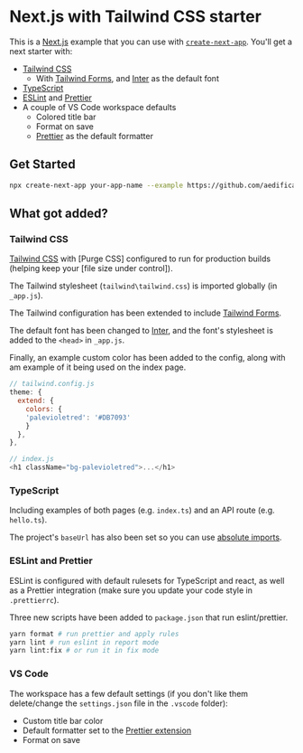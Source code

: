 # Next.js with Tailwind CSS starter

This is a [Next.js] example that you can use with [`create-next-app`][create-next-app]. You'll get a next starter with:

- [Tailwind CSS]
  - With [Tailwind Forms], and [Inter] as the default font
- [TypeScript]
- [ESLint] and [Prettier]
- A couple of VS Code workspace defaults
  - Colored title bar
  - Format on save
  - [Prettier] as the default formatter

## Get Started

```bash
npx create-next-app your-app-name --example https://github.com/aedificatorum/next-starters/tree/master/tailwind
```

## What got added?

### Tailwind CSS

[Tailwind CSS] with [Purge CSS] configured to run for production builds (helping keep your [file size under control]).

The Tailwind stylesheet (`tailwind\tailwind.css`) is imported globally (in `_app.js`).

The Tailwind configuration has been extended to include [Tailwind Forms].

The default font has been changed to [Inter], and the font's stylesheet is added to the `<head>` in `_app.js`.

Finally, an example custom color has been added to the config, along with am example of it being used on the index page.

```js
// tailwind.config.js
theme: {
  extend: {
    colors: {
    'palevioletred': '#DB7093'
    }
  },
},

// index.js
<h1 className="bg-palevioletred">...</h1>
```

### TypeScript

Including examples of both pages (e.g. `index.ts`) and an API route (e.g. `hello.ts`).

The project's `baseUrl` has also been set so you can use [absolute imports].

### ESLint and Prettier

ESLint is configured with default rulesets for TypeScript and react, as well as a Prettier integration (make sure you update your code style in `.prettierrc`).

Three new scripts have been added to `package.json` that run eslint/prettier.

```bash
yarn format # run prettier and apply rules
yarn lint # run eslint in report mode
yarn lint:fix # or run it in fix mode
```

### VS Code

The workspace has a few default settings (if you don't like them delete/change the `settings.json` file in the `.vscode` folder):

- Custom title bar color
- Default formatter set to the [Prettier extension][prettier vscode]
- Format on save

[next.js]: https://nextjs.org/
[create-next-app]: https://github.com/zeit/next.js/tree/canary/packages/create-next-app.
[tailwind css]: https://tailwindcss.com/
[absolute imports]: https://tjaddison.com/blog/2020/04/absolute-imports-with-react/
[tailwind forms]: https://tailwindcss-custom-forms.netlify.app/
[inter]: https://rsms.me/inter/
[prettier vscode]: https://marketplace.visualstudio.com/items?itemName=esbenp.prettier-vscode
[prettier]: https://prettier.io/
[eslint]: https://eslint.org/
[typescript]: https://www.typescriptlang.org/

